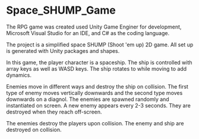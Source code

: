 # Space_SHUMP_Game

The RPG game was created used Unity Game Enginer for development, Microsoft Visual Studio for an IDE, and C# as the coding language.

The project is a simplified space SHUMP (Shoot 'em up) 2D game. All set up is generated with Unity packages and shapes. 

In this game, the player character is a spaceship. The ship is controlled with array keys as well as WASD keys. The ship rotates to while moving to add dynamics.

Enemies move in different ways and destroy the ship on collision. The first type of enemy moves vertically downwards and the second type moves downwards on a diagnol. The enemies are spawned randomly and instantiated on screen. A new enemy appears every 2-3 seconds. They are destroyed when they reach off-screen.

The enemies destroy the players upon collision. The enemy and ship are destroyed on collision.

